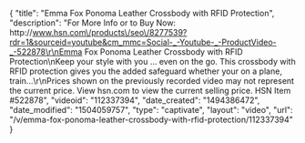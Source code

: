 {
    "title": "Emma Fox Ponoma Leather Crossbody with RFID Protection",
    "description": "For More Info or to Buy Now: http:\/\/www.hsn.com\/products\/seo\/8277539?rdr=1&sourceid=youtube&cm_mmc=Social-_-Youtube-_-ProductVideo-_-522878\r\nEmma Fox Ponoma Leather Crossbody with RFID Protection\nKeep your style with you ... even on the go. This crossbody with RFID protection gives you the added safeguard whether your on a plane, train...\r\nPrices shown on the previously recorded video may not represent the current price.  View hsn.com to view the current selling price. HSN Item #522878",
    "videoid": "112337394",
    "date_created": "1494386472",
    "date_modified": "1504059757",
    "type": "captivate",
    "layout": "video",
    "url": "\/v\/emma-fox-ponoma-leather-crossbody-with-rfid-protection\/112337394"
}
